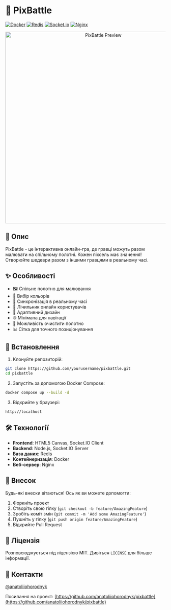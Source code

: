 # 🎨 PixBattle

[![Docker](https://img.shields.io/badge/docker-%230db7ed.svg?style=for-the-badge&logo=docker&logoColor=white)](https://www.docker.com/)
[![Redis](https://img.shields.io/badge/redis-%23DD0031.svg?style=for-the-badge&logo=redis&logoColor=white)](https://redis.io/)
[![Socket.io](https://img.shields.io/badge/Socket.io-black?style=for-the-badge&logo=socket.io&badgeColor=010101)](https://socket.io/)
[![Nginx](https://img.shields.io/badge/nginx-%23009639.svg?style=for-the-badge&logo=nginx&logoColor=white)](https://nginx.org/)

<div align="center">
  <img src="docs/preview.gif" alt="PixBattle Preview" width="600"/>
</div>

## 📝 Опис

PixBattle - це інтерактивна онлайн-гра, де гравці можуть разом малювати на спільному полотні. Кожен піксель має значення! Створюйте шедеври разом з іншими гравцями в реальному часі.

## ✨ Особливості

- 🖼️ Спільне полотно для малювання
- 🎨 Вибір кольорів
- 🔄 Синхронізація в реальному часі
- 👥 Лічильник онлайн користувачів
- 📱 Адаптивний дизайн
- 🌐 Мінімапа для навігації
- 🧹 Можливість очистити полотно
- 📊 Сітка для точного позиціонування

## 🚀 Встановлення

1. Клонуйте репозиторій:
```bash
git clone https://github.com/yourusername/pixbattle.git
cd pixbattle
```

2. Запустіть за допомогою Docker Compose:
```bash
docker compose up --build -d
```

3. Відкрийте у браузері:
```
http://localhost
```

## 🛠️ Технології

- **Frontend**: HTML5 Canvas, Socket.IO Client
- **Backend**: Node.js, Socket.IO Server
- **База даних**: Redis
- **Контейнеризація**: Docker
- **Веб-сервер**: Nginx

## 🤝 Внесок

Будь-які внески вітаються! Ось як ви можете допомогти:

1. Форкніть проект
2. Створіть свою гілку (`git checkout -b feature/AmazingFeature`)
3. Зробіть коміт змін (`git commit -m 'Add some AmazingFeature'`)
4. Пушніть у гілку (`git push origin feature/AmazingFeature`)
5. Відкрийте Pull Request

## 📜 Ліцензія

Розповсюджується під ліцензією MIT. Дивіться `LICENSE` для більше інформації.

## 📧 Контакти

 [@anatoliiohorodnyk](https://github.com/anatoliiohorodnyk)

Посилання на проект: [https://github.com/anatoliiohorodnyk/pixbattle](https://github.com/anatoliiohorodnyk/pixbattle)